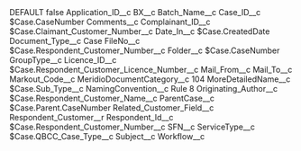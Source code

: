<?xml version="1.0" encoding="UTF-8"?>
<CustomMetadata xmlns="http://soap.sforce.com/2006/04/metadata" xmlns:xsi="http://www.w3.org/2001/XMLSchema-instance" xmlns:xsd="http://www.w3.org/2001/XMLSchema">
    <label>DEFAULT</label>
    <protected>false</protected>
    <values>
        <field>Application_ID__c</field>
        <value xsi:nil="true"/>
    </values>
    <values>
        <field>BX__c</field>
        <value xsi:nil="true"/>
    </values>
    <values>
        <field>Batch_Name__c</field>
        <value xsi:nil="true"/>
    </values>
    <values>
        <field>Case_ID__c</field>
        <value xsi:type="xsd:string">$Case.CaseNumber</value>
    </values>
    <values>
        <field>Comments__c</field>
        <value xsi:nil="true"/>
    </values>
    <values>
        <field>Complainant_ID__c</field>
        <value xsi:type="xsd:string">$Case.Claimant_Customer_Number__c</value>
    </values>
    <values>
        <field>Date_In__c</field>
        <value xsi:type="xsd:string">$Case.CreatedDate</value>
    </values>
    <values>
        <field>Document_Type__c</field>
        <value xsi:type="xsd:string">Case</value>
    </values>
    <values>
        <field>FileNo__c</field>
        <value xsi:type="xsd:string">$Case.Respondent_Customer_Number__c</value>
    </values>
    <values>
        <field>Folder__c</field>
        <value xsi:type="xsd:string">$Case.CaseNumber</value>
    </values>
    <values>
        <field>GroupType__c</field>
        <value xsi:nil="true"/>
    </values>
    <values>
        <field>Licence_ID__c</field>
        <value xsi:type="xsd:string">$Case.Respondent_Customer_Licence_Number__c</value>
    </values>
    <values>
        <field>Mail_From__c</field>
        <value xsi:nil="true"/>
    </values>
    <values>
        <field>Mail_To__c</field>
        <value xsi:nil="true"/>
    </values>
    <values>
        <field>Markout_Code__c</field>
        <value xsi:nil="true"/>
    </values>
    <values>
        <field>MeridioDocumentCategory__c</field>
        <value xsi:type="xsd:string">104</value>
    </values>
    <values>
        <field>MoreDetailedName__c</field>
        <value xsi:type="xsd:string">$Case.Sub_Type__c</value>
    </values>
    <values>
        <field>NamingConvention__c</field>
        <value xsi:type="xsd:string">Rule 8</value>
    </values>
    <values>
        <field>Originating_Author__c</field>
        <value xsi:type="xsd:string">$Case.Respondent_Customer_Name__c</value>
    </values>
    <values>
        <field>ParentCase__c</field>
        <value xsi:type="xsd:string">$Case.Parent.CaseNumber</value>
    </values>
    <values>
        <field>Related_Customer_Field__c</field>
        <value xsi:type="xsd:string">Respondent_Customer__r</value>
    </values>
    <values>
        <field>Respondent_Id__c</field>
        <value xsi:type="xsd:string">$Case.Respondent_Customer_Number__c</value>
    </values>
    <values>
        <field>SFN__c</field>
        <value xsi:nil="true"/>
    </values>
    <values>
        <field>ServiceType__c</field>
        <value xsi:type="xsd:string">$Case.QBCC_Case_Type__c</value>
    </values>
    <values>
        <field>Subject__c</field>
        <value xsi:nil="true"/>
    </values>
    <values>
        <field>Workflow__c</field>
        <value xsi:nil="true"/>
    </values>
</CustomMetadata>
